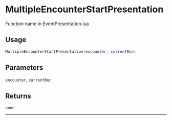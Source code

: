 # MultipleEncounterStartPresentation
Function name in EventPresentation.lua
## Usage
```lua
MultipleEncounterStartPresentation(encounter, currentRun)
```
## Parameters
`encounter`, `currentRun`
## Returns
`none`

---